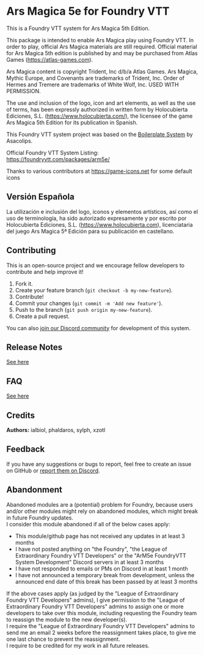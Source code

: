 # Ars Magica 5e for Foundry VTT

This is a Foundry VTT system for Ars Magica 5th Edition.

This package is intended to enable Ars Magica play using Foundry VTT. In order to play, official Ars Magica materials are still required. Official material for Ars Magica 5th edition is published by and may be purchased from Atlas Games (https://atlas-games.com).

Ars Magica content is copyright Trident, Inc d/b/a Atlas Games. Ars Magica, Mythic Europe, and Covenants are trademarks of Trident, Inc. Order of Hermes and Tremere are trademarks of White Wolf, Inc. USED WITH PERMISSION.

The use and inclusion of the logo, icon and art elements, as well as the use of terms, has been expressly authorized in written form by Holocubierta Ediciones, S.L. (https://www.holocubierta.com/), the licensee of the game Ars Magica 5th Edition for its publication in Spanish.

This Foundry VTT system project was based on the [Boilerplate System](https://gitlab.com/asacolips-projects/foundry-mods/boilerplate) by Asacolips.

Official Foundry VTT System Listing: https://foundryvtt.com/packages/arm5e/

Thanks to various contributors at https://game-icons.net for some default icons

## Versión Española

La utilización e inclusión del logo, iconos y elementos artísticos, así como el uso de terminología, ha sido autorizado expresamente y por escrito por Holocubierta Ediciones, S.L. (https://www.holocubierta.com), licenciataria del juego Ars Magica 5ª Edición para su publicación en castellano.

## Contributing
This is an open-source project and we encourage fellow developers to contribute and help improve it!

1. Fork it.
2. Create your feature branch (```git checkout -b my-new-feature```).
3. Contribute!
4. Commit your changes (```git commit -m 'Add new feature'```).
5. Push to the branch (```git push origin my-new-feature```).
6. Create a pull request.

You can also [join our Discord community](https://discord.gg/DdDetc9SYP) for development of this system.

## Release Notes

[See here](ReleaseNotes.md)

## FAQ

[See here](FAQ.md)


## Credits
<b>Authors:</b> ialbiol, phaldaros, sylph, xzotl<br>

## Feedback
If you have any suggestions or bugs to report, feel free to create an issue on GitHub or [report them on Discord](https://discord.gg/DdDetc9SYP).

## Abandonment
Abandoned modules are a (potential) problem for Foundry, because users and/or other modules might rely on abandoned modules, which might break in future Foundry updates.<br>
I consider this module abandoned if all of the below cases apply:
<ul>
  <li>This module/github page has not received any updates in at least 3 months</li>
  <li>I have not posted anything on "the Foundry", "the League of Extraordinary Foundry VTT Developers" or the "ArM5e FoundryVTT System Development" Discord servers in at least 3 months</li>

  <li>I have not responded to emails or PMs on Discord in at least 1 month</li>
  <li>I have not announced a temporary break from development, unless the announced end date of this break has been passed by at least 3 months</li>
</ul>
If the above cases apply (as judged by the "League of Extraordinary Foundry VTT Developers" admins), I give permission to the "League of Extraordinary Foundry VTT Developers" admins to assign one or more developers to take over this module, including requesting the Foundry team to reassign the module to the new developer(s).<br>
I require the "League of Extraordinary Foundry VTT Developers" admins to send me an email 2 weeks before the reassignment takes place, to give me one last chance to prevent the reassignment.<br>
I require to be credited for my work in all future releases.
